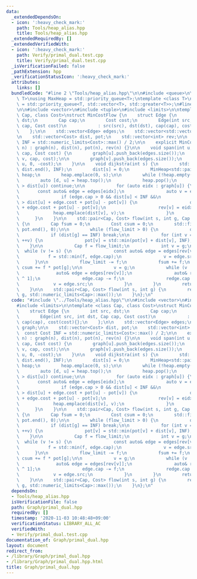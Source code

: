 ```yaml
---
data:
  _extendedDependsOn:
  - icon: ':heavy_check_mark:'
    path: Tools/heap_alias.hpp
    title: Tools/heap_alias.hpp
  _extendedRequiredBy: []
  _extendedVerifiedWith:
  - icon: ':heavy_check_mark:'
    path: Verify/primal_dual.test.cpp
    title: Verify/primal_dual.test.cpp
  _isVerificationFailed: false
  _pathExtension: hpp
  _verificationStatusIcon: ':heavy_check_mark:'
  attributes:
    links: []
  bundledCode: "#line 2 \"Tools/heap_alias.hpp\"\n\n#include <queue>\n\ntemplate <class\
    \ T>\nusing MaxHeap = std::priority_queue<T>;\ntemplate <class T>\nusing MinHeap\
    \ = std::priority_queue<T, std::vector<T>, std::greater<T>>;\n#line 2 \"Graph/primal_dual.hpp\"\
    \n\n#include <vector>\n#include <tuple>\n#include <limits>\n\ntemplate <class\
    \ Cap, class Cost>\nstruct MinCostFlow {\n    struct Edge {\n        int src,\
    \ dst;\n        Cap cap;\n        Cost cost;\n        Edge(int src, int dst, Cap\
    \ cap, Cost cost)\n            : src(src), dst(dst), cap(cap), cost(cost){};\n\
    \    };\n\n    std::vector<Edge> edges;\n    std::vector<std::vector<int>> graph;\n\
    \n    std::vector<Cost> dist, pot;\n    std::vector<int> rev;\n\n    const Cost\
    \ INF = std::numeric_limits<Cost>::max() / 2;\n\n    explicit MinCostFlow(int\
    \ n) : graph(n), dist(n), pot(n), rev(n) {}\n\n    void span(int u, int v, Cap\
    \ cap, Cost cost) {\n        graph[u].push_back(edges.size());\n        edges.emplace_back(u,\
    \ v, cap, cost);\n\n        graph[v].push_back(edges.size());\n        edges.emplace_back(v,\
    \ u, 0, -cost);\n    }\n\n    void dijkstra(int s) {\n        std::fill(dist.begin(),\
    \ dist.end(), INF);\n        dist[s] = 0;\n        MinHeap<std::pair<Cost, int>>\
    \ heap;\n        heap.emplace(0, s);\n\n        while (!heap.empty()) {\n    \
    \        auto [d, u] = heap.top();\n            heap.pop();\n            if (d\
    \ > dist[u]) continue;\n\n            for (auto eidx : graph[u]) {\n         \
    \       const auto& edge = edges[eidx];\n                auto v = edge.dst;\n\n\
    \                if (edge.cap > 0 && dist[u] < INF &&\n                    dist[v]\
    \ > dist[u] + edge.cost + pot[u] - pot[v]) {\n                    dist[v] = dist[u]\
    \ + edge.cost + pot[u] - pot[v];\n                    rev[v] = eidx;\n       \
    \             heap.emplace(dist[v], v);\n                }\n            }\n  \
    \      }\n    }\n\n    std::pair<Cap, Cost> flow(int s, int g, Cap flow_limit)\
    \ {\n        Cap fsum = 0;\n        Cost csum = 0;\n        std::fill(pot.begin(),\
    \ pot.end(), 0);\n\n        while (flow_limit > 0) {\n            dijkstra(s);\n\
    \            if (dist[g] == INF) break;\n\n            for (int v = 0; v < (int)graph.size();\
    \ ++v) {\n                pot[v] = std::min(pot[v] + dist[v], INF);\n        \
    \    }\n\n            Cap f = flow_limit;\n            int v = g;\n          \
    \  while (v != s) {\n                const auto& edge = edges[rev[v]];\n     \
    \           f = std::min(f, edge.cap);\n                v = edge.src;\n      \
    \      }\n\n            flow_limit -= f;\n            fsum += f;\n           \
    \ csum += f * pot[g];\n\n            v = g;\n            while (v != s) {\n  \
    \              auto& edge = edges[rev[v]];\n                auto& redge = edges[rev[v]\
    \ ^ 1];\n                edge.cap -= f;\n                redge.cap += f;\n   \
    \             v = edge.src;\n            }\n        }\n        return {fsum, csum};\n\
    \    }\n\n    std::pair<Cap, Cost> flow(int s, int g) {\n        return flow(s,\
    \ g, std::numeric_limits<Cap>::max());\n    }\n};\n"
  code: "#include \"../Tools/heap_alias.hpp\"\n\n#include <vector>\n#include <tuple>\n\
    #include <limits>\n\ntemplate <class Cap, class Cost>\nstruct MinCostFlow {\n\
    \    struct Edge {\n        int src, dst;\n        Cap cap;\n        Cost cost;\n\
    \        Edge(int src, int dst, Cap cap, Cost cost)\n            : src(src), dst(dst),\
    \ cap(cap), cost(cost){};\n    };\n\n    std::vector<Edge> edges;\n    std::vector<std::vector<int>>\
    \ graph;\n\n    std::vector<Cost> dist, pot;\n    std::vector<int> rev;\n\n  \
    \  const Cost INF = std::numeric_limits<Cost>::max() / 2;\n\n    explicit MinCostFlow(int\
    \ n) : graph(n), dist(n), pot(n), rev(n) {}\n\n    void span(int u, int v, Cap\
    \ cap, Cost cost) {\n        graph[u].push_back(edges.size());\n        edges.emplace_back(u,\
    \ v, cap, cost);\n\n        graph[v].push_back(edges.size());\n        edges.emplace_back(v,\
    \ u, 0, -cost);\n    }\n\n    void dijkstra(int s) {\n        std::fill(dist.begin(),\
    \ dist.end(), INF);\n        dist[s] = 0;\n        MinHeap<std::pair<Cost, int>>\
    \ heap;\n        heap.emplace(0, s);\n\n        while (!heap.empty()) {\n    \
    \        auto [d, u] = heap.top();\n            heap.pop();\n            if (d\
    \ > dist[u]) continue;\n\n            for (auto eidx : graph[u]) {\n         \
    \       const auto& edge = edges[eidx];\n                auto v = edge.dst;\n\n\
    \                if (edge.cap > 0 && dist[u] < INF &&\n                    dist[v]\
    \ > dist[u] + edge.cost + pot[u] - pot[v]) {\n                    dist[v] = dist[u]\
    \ + edge.cost + pot[u] - pot[v];\n                    rev[v] = eidx;\n       \
    \             heap.emplace(dist[v], v);\n                }\n            }\n  \
    \      }\n    }\n\n    std::pair<Cap, Cost> flow(int s, int g, Cap flow_limit)\
    \ {\n        Cap fsum = 0;\n        Cost csum = 0;\n        std::fill(pot.begin(),\
    \ pot.end(), 0);\n\n        while (flow_limit > 0) {\n            dijkstra(s);\n\
    \            if (dist[g] == INF) break;\n\n            for (int v = 0; v < (int)graph.size();\
    \ ++v) {\n                pot[v] = std::min(pot[v] + dist[v], INF);\n        \
    \    }\n\n            Cap f = flow_limit;\n            int v = g;\n          \
    \  while (v != s) {\n                const auto& edge = edges[rev[v]];\n     \
    \           f = std::min(f, edge.cap);\n                v = edge.src;\n      \
    \      }\n\n            flow_limit -= f;\n            fsum += f;\n           \
    \ csum += f * pot[g];\n\n            v = g;\n            while (v != s) {\n  \
    \              auto& edge = edges[rev[v]];\n                auto& redge = edges[rev[v]\
    \ ^ 1];\n                edge.cap -= f;\n                redge.cap += f;\n   \
    \             v = edge.src;\n            }\n        }\n        return {fsum, csum};\n\
    \    }\n\n    std::pair<Cap, Cost> flow(int s, int g) {\n        return flow(s,\
    \ g, std::numeric_limits<Cap>::max());\n    }\n};\n"
  dependsOn:
  - Tools/heap_alias.hpp
  isVerificationFile: false
  path: Graph/primal_dual.hpp
  requiredBy: []
  timestamp: '2020-11-03 10:48:48+09:00'
  verificationStatus: LIBRARY_ALL_AC
  verifiedWith:
  - Verify/primal_dual.test.cpp
documentation_of: Graph/primal_dual.hpp
layout: document
redirect_from:
- /library/Graph/primal_dual.hpp
- /library/Graph/primal_dual.hpp.html
title: Graph/primal_dual.hpp
---
```

